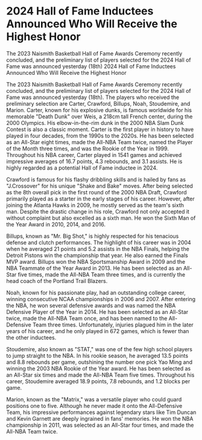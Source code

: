# 2024 Hall of Fame Inductees Announced Who Will Receive the Highest Honor

The 2023 Naismith Basketball Hall of Fame Awards Ceremony recently concluded, and the preliminary list of players selected for the 2024 Hall of Fame was announced yesterday (18th) 
  2024 Hall of Fame Inductees Announced Who Will Receive the Highest Honor

The 2023 Naismith Basketball Hall of Fame Awards Ceremony recently concluded, and the preliminary list of players selected for the 2024 Hall of Fame was announced yesterday (18th). The players who received the preliminary selection are Carter, Crawford, Billups, Noah, Stoudemire, and Marion. Carter, known for his explosive dunks, is famous worldwide for his memorable "Death Dunk" over Weis, a 218cm tall French center, during the 2000 Olympics. His elbow-in-the-rim dunk in the 2000 NBA Slam Dunk Contest is also a classic moment. Carter is the first player in history to have played in four decades, from the 1990s to the 2020s. He has been selected as an All-Star eight times, made the All-NBA Team twice, named the Player of the Month three times, and was the Rookie of the Year in 1999. Throughout his NBA career, Carter played in 1541 games and achieved impressive averages of 16.7 points, 4.3 rebounds, and 3.1 assists. He is highly regarded as a potential Hall of Fame inductee in 2024. 

Crawford is famous for his flashy dribbling skills and is hailed by fans as "J.Crossover" for his unique "Shake and Bake" moves. After being selected as the 8th overall pick in the first round of the 2000 NBA Draft, Crawford primarily played as a starter in the early stages of his career. However, after joining the Atlanta Hawks in 2009, he mostly served as the team's sixth man. Despite the drastic change in his role, Crawford not only accepted it without complaint but also excelled as a sixth man. He won the Sixth Man of the Year Award in 2010, 2014, and 2016.

Billups, known as "Mr. Big Shot," is highly respected for his tenacious defense and clutch performances. The highlight of his career was in 2004 when he averaged 21 points and 5.2 assists in the NBA Finals, helping the Detroit Pistons win the championship that year. He also earned the Finals MVP award. Billups won the NBA Sportsmanship Award in 2009 and the NBA Teammate of the Year Award in 2013. He has been selected as an All-Star five times, made the All-NBA Team three times, and is currently the head coach of the Portland Trail Blazers.

Noah, known for his passionate play, had an outstanding college career, winning consecutive NCAA championships in 2006 and 2007. After entering the NBA, he won several defensive awards and was named the NBA Defensive Player of the Year in 2014. He has been selected as an All-Star twice, made the All-NBA Team once, and has been named to the All-Defensive Team three times. Unfortunately, injuries plagued him in the later years of his career, and he only played in 672 games, which is fewer than the other inductees.

Stoudemire, also known as "STAT," was one of the few high school players to jump straight to the NBA. In his rookie season, he averaged 13.5 points and 8.8 rebounds per game, outshining the number one pick Yao Ming and winning the 2003 NBA Rookie of the Year award. He has been selected as an All-Star six times and made the All-NBA Team five times. Throughout his career, Stoudemire averaged 18.9 points, 7.8 rebounds, and 1.2 blocks per game.

Marion, known as the "Matrix," was a versatile player who could guard positions one to five. Although he never made it onto the All-Defensive Team, his impressive performances against legendary stars like Tim Duncan and Kevin Garnett are deeply ingrained in fans' memories. He won the NBA championship in 2011, was selected as an All-Star four times, and made the All-NBA Team twice.